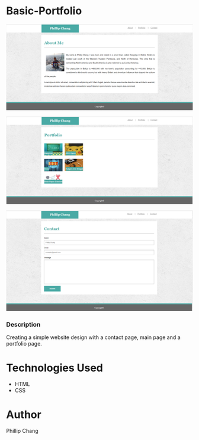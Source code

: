 # Basic-Portfolio

![Index Page Screenshot](index-page.png)

![Portfolio Page Screenshot](portfolio-page.png)

![Contact Page Screenshot](contact-page.png)


### Description
Creating a simple website design with a contact page, main page and a portfolio page.

# Technologies Used
* HTML
* CSS

# Author
Phillip Chang